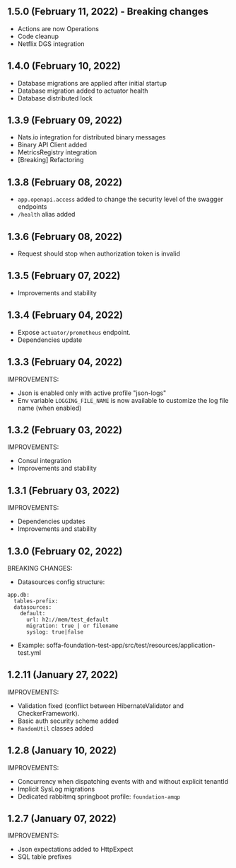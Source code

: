 ## 1.5.0 (February 11, 2022) - Breaking changes

* Actions are now Operations
* Code cleanup
* Netflix DGS integration 

## 1.4.0 (February 10, 2022)

* Database migrations are applied after initial startup
* Database migration added to actuator health
* Database distributed lock 

## 1.3.9 (February 09, 2022)

* Nats.io integration for distributed binary messages
* Binary API Client added
* MetricsRegistry integration
* [Breaking] Refactoring

## 1.3.8 (February 08, 2022)

* `app.openapi.access` added to change the security level of the swagger endpoints
* `/health` alias added 

## 1.3.6 (February 08, 2022)

* Request should stop when authorization token is invalid
 
## 1.3.5 (February 07, 2022)

* Improvements and stability
 
## 1.3.4 (February 04, 2022)

* Expose `actuator/prometheus` endpoint.
* Dependencies update

## 1.3.3 (February 04, 2022)

IMPROVEMENTS:

* Json is enabled only with active profile "json-logs"
* Env variable `LOGGING_FILE_NAME` is now available to customize the log file name (when enabled)

 ## 1.3.2 (February 03, 2022)

IMPROVEMENTS:

* Consul integration
* Improvements and stability
 
## 1.3.1 (February 03, 2022)

IMPROVEMENTS:

* Dependencies updates
* Improvements and stability

## 1.3.0 (February 02, 2022)

BREAKING CHANGES:

* Datasources config structure:
```
app.db:
  tables-prefix: 
  datasources:
    default:
      url: h2://mem/test_default
      migration: true | or filename
      syslog: true|false
```
* Example: soffa-foundation-test-app/src/test/resources/application-test.yml

## 1.2.11 (January 27, 2022)

IMPROVEMENTS:

* Validation fixed (conflict between HibernateValidator and CheckerFramework).
* Basic auth security scheme added
* `RandomUtil` classes added

## 1.2.8 (January 10, 2022)

IMPROVEMENTS:

* Concurrency when dispatching events with and without explicit tenantId
* Implicit SysLog migrations
* Dedicated rabbitmq springboot profile: `foundation-amqp`

## 1.2.7 (January 07, 2022)

IMPROVEMENTS:

* Json expectations added to HttpExpect
* SQL table prefixes
